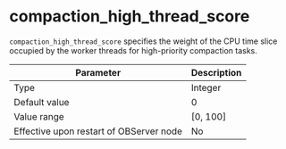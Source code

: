 # compaction_high_thread_score


`compaction_high_thread_score` specifies the weight of the CPU time slice occupied by the worker threads for high-priority compaction tasks.

| **Parameter** | **Description** |
|------------------|----------|
| Type | Integer |
| Default value | 0 |
| Value range | \[0, 100\] |
| Effective upon restart of OBServer node | No |